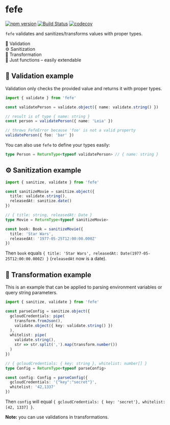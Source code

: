 # fefe

[![npm version](https://badge.fury.io/js/fefe.svg)](https://badge.fury.io/js/fefe)
[![Build Status](https://travis-ci.org/paperhive/fefe.svg?branch=master)](https://travis-ci.org/paperhive/fefe)
[![codecov](https://codecov.io/gh/paperhive/fefe/branch/master/graph/badge.svg)](https://codecov.io/gh/paperhive/fefe)

`fefe` validates and sanitizes/transforms values with proper types.

🔎 Validation<br/>
⚙️ Sanitization<br/>
🚀 Transformation<br/>
🔌 Just functions – easily extendable

## 🔎 Validation example

Validation only checks the provided value and returns it with proper types.

```typescript
import { validate } from 'fefe'

const validatePerson = validate.object({ name: validate.string() })

// result is of type { name: string }
const person = validatePerson({ name: 'Leia' })

// throws FefeError because 'foo' is not a valid property
validatePerson({ foo: 'bar' })
```

You can also use `fefe` to define your types easily:

```typescript
type Person = ReturnType<typeof validatePerson> // { name: string }
```

## ⚙️ Sanitization example

```typescript
import { sanitize, validate } from 'fefe'

const sanitizeMovie = sanitize.object({
  title: validate.string(),
  releasedAt: sanitize.date()
})

// { title: string, releasedAt: Date }
type Movie = ReturnType<typeof sanitizeMovie>

const book: Book = sanitizeMovie({
  title: 'Star Wars',
  releasedAt: '1977-05-25T12:00:00.000Z'
})
```

Then `book` equals `{ title: 'Star Wars', releasedAt: Date(1977-05-25T12:00:00.000Z) }` (`releasedAt` now is a date).

## 🚀 Transformation example

This is an example that can be applied to parsing environment variables or query string parameters.

```typescript
import { sanitize, validate } from 'fefe'

const parseConfig = sanitize.object({
  gcloudCredentials: pipe(
    transform.fromJson(),
    validate.object({ key: validate.string() })
  ),
  whitelist: pipe(
    validate.string(),
    str => str.split(',').map(transform.number())
  )
})

// { gcloudCredentials: { key: string }, whitelist: number[] }
type Config = ReturnType<typeof parseConfig>

const config: Config = parseConfig({
  gcloudCredentials: '{"key":"secret"}',
  whitelist: '42,1337'
})
```

Then `config` will equal `{ gcloudCredentials: { key: 'secret'}, whitelist: [42, 1337] }`.

**Note:** you can use validations in transformations.

